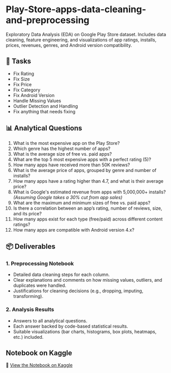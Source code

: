 # Play-Store-apps-data-cleaning-and-preprocessing
Exploratory Data Analysis (EDA) on Google Play Store dataset. Includes data cleaning, feature engineering, and visualizations of app ratings, installs, prices, revenues, genres, and Android version compatibility.

## 📌 Tasks
- Fix Rating  
- Fix Size  
- Fix Price  
- Fix Category  
- Fix Android Version  
- Handle Missing Values  
- Outlier Detection and Handling  
- Fix anything that needs fixing  

## 📊 Analytical Questions
1. What is the most expensive app on the Play Store?  
2. Which genre has the highest number of apps?  
3. What is the average size of free vs. paid apps?  
4. What are the top 5 most expensive apps with a perfect rating (5)?  
5. How many apps have received more than 50K reviews?  
6. What is the average price of apps, grouped by genre and number of installs?  
7. How many apps have a rating higher than 4.7, and what is their average price?  
8. What is Google's estimated revenue from apps with 5,000,000+ installs? *(Assuming Google takes a 30% cut from app sales)*  
9. What are the maximum and minimum sizes of free vs. paid apps?  
10. Is there a correlation between an app’s rating, number of reviews, size, and its price?  
11. How many apps exist for each type (free/paid) across different content ratings?  
12. How many apps are compatible with Android version 4.x?  

## 📦 Deliverables
### 1. Preprocessing Notebook
- Detailed data cleaning steps for each column.  
- Clear explanations and comments on how missing values, outliers, and duplicates were handled.  
- Justifications for cleaning decisions (e.g., dropping, imputing, transforming).  

### 2. Analysis Results
- Answers to all analytical questions.  
- Each answer backed by code-based statistical results.  
- Suitable visualizations (bar charts, histograms, box plots, heatmaps, etc.) included.

## Notebook on Kaggle  
🔗 [View the Notebook on Kaggle]([https://www.kaggle.com/your-username/your-notebook-name](https://www.kaggle.com/code/begadmohamedhamdy/play-store-apps-data-cleaning-and-preprocessing))  

